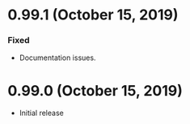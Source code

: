
# 0.99.1 (October 15, 2019)

### Fixed

- Documentation issues.

# 0.99.0 (October 15, 2019)

- Initial release
